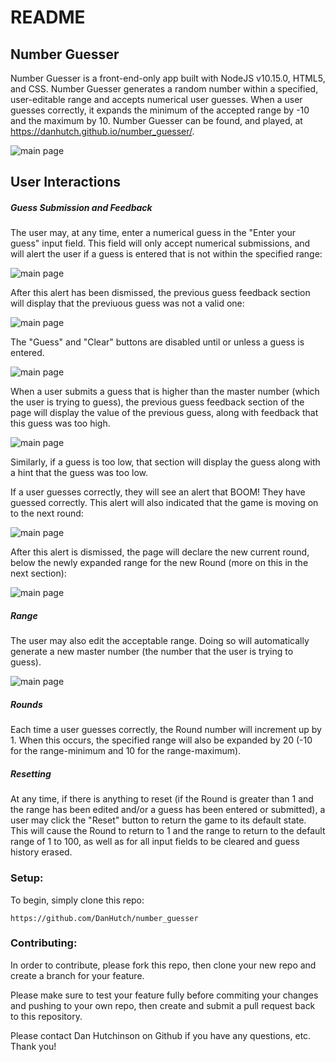 # README
## Number Guesser

Number Guesser is a front-end-only app built with NodeJS v10.15.0, HTML5, and CSS. Number Guesser generates a random number within a specified, user-editable range and accepts numerical user guesses. When a user guesses correctly, it expands the minimum of the accepted range by -10 and the maximum by 10. Number Guesser can be found, and played, at https://danhutch.github.io/number_guesser/.

![main page](./images/mainpage.png)


## User Interactions

##### Guess Submission and Feedback

The user may, at any time, enter a numerical guess in the "Enter your guess" input field. This field will only accept numerical submissions, and will alert the user if a guess is entered that is not within the specified range:

![main page](./images/invalid_guess.png)

After this alert has been dismissed, the previous guess feedback section will display that the previuous guess was not a valid one:

![main page](./images/after_invalid_guess.png)


The "Guess" and "Clear" buttons are disabled until or unless a guess is entered.

![main page](./images/guess_entered.png)

When a user submits a guess that is higher than the master number (which the user is trying to guess), the previous guess feedback section of the page will display the value of the previous guess, along with feedback that this guess was too high.

![main page](./images/high_guess.png)

Similarly, if a guess is too low, that section will display the guess along with a hint that the guess was too low.

If a user guesses correctly, they will see an alert that BOOM! They have guessed correctly. This alert will also indicated that the game is moving on to the next round:

![main page](./images/correct_guess_alert.png)

After this alert is dismissed, the page will declare the new current round, below the newly expanded range for the new Round (more on this in the next section):

![main page](./images/round_2.png)


##### Range

The user may also edit the acceptable range. Doing so will automatically generate a new master number (the number that the user is trying to guess).

![main page](./images/expanded_range.png)

##### Rounds

Each time a user guesses correctly, the Round number will increment up by 1. When this occurs, the specified range will also be expanded by 20 (-10 for the range-minimum and 10 for the range-maximum).

##### Resetting

At any time, if there is anything to reset (if the Round is greater than 1 and the range has been edited and/or a guess has been entered or submitted), a user may click the "Reset" button to return the game to its default state. This will cause the Round to return to 1 and the range to return to the default range of 1 to 100, as well as for all input fields to be cleared and guess history erased.


### Setup:

To begin, simply clone this repo:

```
https://github.com/DanHutch/number_guesser
```

### Contributing:

In order to contribute, please fork this repo, then clone your new repo and create a branch for your feature.

Please make sure to test your feature fully before commiting your changes and pushing to your own repo, then create and submit a pull request back to this repository.

Please contact Dan Hutchinson on Github if you have any questions, etc. Thank you!

